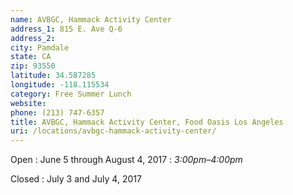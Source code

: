 ```yaml
---
name: AVBGC, Hammack Activity Center
address_1: 815 E. Ave Q-6
address_2: 
city: Pamdale
state: CA
zip: 93550
latitude: 34.587285
longitude: -118.115534
category: Free Summer Lunch
website: 
phone: (213) 747-6357
title: AVBGC, Hammack Activity Center, Food Oasis Los Angeles
uri: /locations/avbgc-hammack-activity-center/
---
```

Open
: June 5 through August 4, 2017
: _3:00pm–4:00pm_

Closed
: July 3 and July 4, 2017
